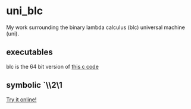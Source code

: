 # uni_blc

My work surrounding the binary lambda calculus (blc) universal machine (uni).

## executables

blc is the 64 bit version of [this c code](https://www.ioccc.org/2012/tromp/hint.html)

## symbolic \`\\\\2\\1
[Try it online!](https://tio.run/##XZJNkuwgDIP3cwodwUAIZG4Tfrya@28zEqFf1ZsuFk7iz0hyt5/@PLZ/3wj17zkOHBnhRrDPm4zi8IbuXy8XSLqhXfAJM5SqDms4nU3w9dhNby7HmChzk1FkVNMMaByxCic8BZdL9Ug4DJ5wU8u5yUSyFqQDduOuGIZqiE2XkKGEcKqgIhUdcWzy0J2@Tse9uu1EXiYpPlfkgumoASFLUfv4zCRfVxbhAyetvuMpZCAE@UyuKeNNyDZ5kuQkvwQwj5qRadU0gq2FzssWNdcn/5CFZDIdXjuGTOaGxkgY2NSgtrDOFPgyMo5NVpI9onVFnwpqkjDVXTmR4TI8a7FxtVna5KU7h1ZaAq4MPxXJWGr5B7AszXOtNK2t/kvoJqnVE7vRg4zFuTXLW5GisbYyV7w5b7KJ1LOMVdlAJFwRL@SOM6wUws5inU12qQ3/f1P9PL8 "Binary Lambda Calculus – Try It Online")
